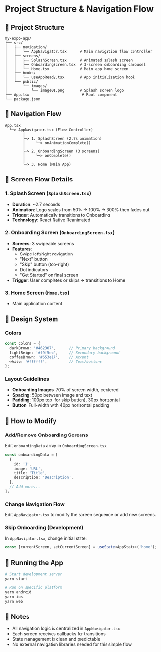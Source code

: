 # Project Structure & Navigation Flow

## 📁 Project Structure

```
my-expo-app/
├── src/
│   ├── navigation/
│   │   └── AppNavigator.tsx      # Main navigation flow controller
│   ├── screens/
│   │   ├── SplashScreen.tsx      # Animated splash screen
│   │   ├── OnboardingScreen.tsx  # 3-screen onboarding carousel
│   │   └── Home.tsx              # Main app home screen
│   ├── hooks/
│   │   └── useAppReady.tsx       # App initialization hook
│   └── public/
│       └── images/
│           └── image01.png       # Splash screen logo
├── App.tsx                        # Root component
└── package.json
```

## 🔄 Navigation Flow

```
App.tsx
  └─> AppNavigator.tsx (Flow Controller)
        │
        ├─> 1. SplashScreen (2.7s animation)
        │     └─> onAnimationComplete()
        │
        ├─> 2. OnboardingScreen (3 screens)
        │     └─> onComplete()
        │
        └─> 3. Home (Main App)
```

## 📱 Screen Flow Details

### 1. **Splash Screen** (`SplashScreen.tsx`)
- **Duration**: ~2.7 seconds
- **Animation**: Logo scales from 50% → 100% → 300% then fades out
- **Trigger**: Automatically transitions to Onboarding
- **Technology**: React Native Reanimated

### 2. **Onboarding Screen** (`OnboardingScreen.tsx`)
- **Screens**: 3 swipeable screens
- **Features**:
  - Swipe left/right navigation
  - "Next" button
  - "Skip" button (top-right)
  - Dot indicators
  - "Get Started" on final screen
- **Trigger**: User completes or skips → transitions to Home

### 3. **Home Screen** (`Home.tsx`)
- Main application content

## 🎨 Design System

### Colors
```typescript
const colors = {
  darkBrown: '#462307',      // Primary background
  lightBeige: '#f9f5ec',     // Secondary background
  coffeeBrown: '#653e17',    // Accent
  white: '#ffffff',          // Text/buttons
};
```

### Layout Guidelines
- **Onboarding Images**: 70% of screen width, centered
- **Spacing**: 50px between image and text
- **Padding**: 100px top (for skip button), 30px horizontal
- **Button**: Full-width with 40px horizontal padding

## 🔧 How to Modify

### Add/Remove Onboarding Screens
Edit `onboardingData` array in `OnboardingScreen.tsx`:
```typescript
const onboardingData = [
  {
    id: '1',
    image: 'URL',
    title: 'Title',
    description: 'Description',
  },
  // Add more...
];
```

### Change Navigation Flow
Edit `AppNavigator.tsx` to modify the screen sequence or add new screens.

### Skip Onboarding (Development)
In `AppNavigator.tsx`, change initial state:
```typescript
const [currentScreen, setCurrentScreen] = useState<AppState>('home');
```

## 🚀 Running the App

```bash
# Start development server
yarn start

# Run on specific platform
yarn android
yarn ios
yarn web
```

## 📝 Notes

- All navigation logic is centralized in `AppNavigator.tsx`
- Each screen receives callbacks for transitions
- State management is clean and predictable
- No external navigation libraries needed for this simple flow
